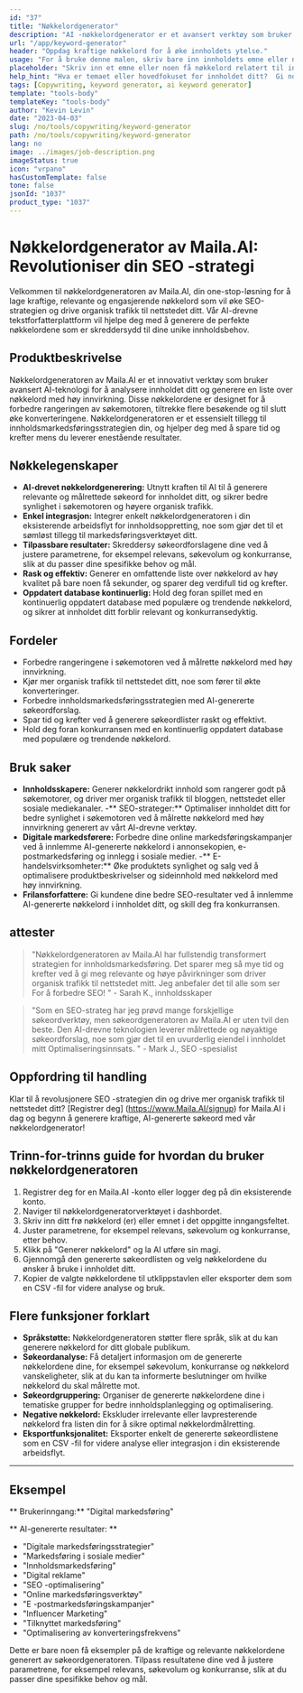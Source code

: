 ```yaml
---
id: "37"
title: "Nøkkelordgenerator"
description: "AI -nøkkelordgenerator er et avansert verktøy som bruker kunstig intelligens for å generere relevante og kraftige nøkkelord for innholdet ditt.  Det hjelper deg å oppdage unike og høypresterende nøkkelord for å optimalisere blogginnleggene, artiklene og annet online innhold for bedre synlighet og engasjement."
url: "/app/keyword-generator"
header: "Oppdag kraftige nøkkelord for å øke innholdets ytelse."
usage: "For å bruke denne malen, skriv bare inn innholdets emne eller noen få relaterte søkeord.  AI-nøkkelordgeneratoren vil deretter generere en liste over relevante og høypresterende nøkkelord for å optimalisere innholdet ditt for bedre synlighet og engasjement."
placeholder: "Skriv inn et emne eller noen få nøkkelord relatert til innholdet ditt, for eksempel digital markedsføring, reiseblogging eller treningstips."
help_hint: "Hva er temaet eller hovedfokuset for innholdet ditt?  Gi noen få relaterte søkeord, så genererer vi en liste over kraftige nøkkelord for å forbedre innholdets ytelse."
tags: [Copywriting, keyword generator, ai keyword generator]
template: "tools-body"
templateKey: "tools-body"
author: "Kevin Levin"
date: "2023-04-03"
slug: /no/tools/copywriting/keyword-generator
path: /no/tools/copywriting/keyword-generator
lang: no
image: ../images/job-description.png
imageStatus: true
icon: "vrpano"
hasCustomTemplate: false
tone: false
jsonId: "1037"
product_type: "1037"
---
```


# Nøkkelordgenerator av Maila.AI: Revolutioniser din SEO -strategi

Velkommen til nøkkelordgeneratoren av Maila.AI, din one-stop-løsning for å lage kraftige, relevante og engasjerende nøkkelord som vil øke SEO-strategien og drive organisk trafikk til nettstedet ditt. Vår AI-drevne tekstforfatterplattform vil hjelpe deg med å generere de perfekte nøkkelordene som er skreddersydd til dine unike innholdsbehov.

## Produktbeskrivelse

Nøkkelordgeneratoren av Maila.AI er et innovativt verktøy som bruker avansert AI-teknologi for å analysere innholdet ditt og generere en liste over nøkkelord med høy innvirkning. Disse nøkkelordene er designet for å forbedre rangeringen av søkemotoren, tiltrekke flere besøkende og til slutt øke konverteringene. Nøkkelordgeneratoren er et essensielt tillegg til innholdsmarkedsføringsstrategien din, og hjelper deg med å spare tid og krefter mens du leverer enestående resultater.

## Nøkkelegenskaper

- **AI-drevet nøkkelordgenerering:** Utnytt kraften til AI til å generere relevante og målrettede søkeord for innholdet ditt, og sikrer bedre synlighet i søkemotoren og høyere organisk trafikk.
- **Enkel integrasjon:** Integrer enkelt nøkkelordgeneratoren i din eksisterende arbeidsflyt for innholdsoppretting, noe som gjør det til et sømløst tillegg til markedsføringsverktøyet ditt.
- **Tilpassbare resultater:** Skreddersy søkeordforslagene dine ved å justere parametrene, for eksempel relevans, søkevolum og konkurranse, slik at du passer dine spesifikke behov og mål.
- **Rask og effektiv:** Generer en omfattende liste over nøkkelord av høy kvalitet på bare noen få sekunder, og sparer deg verdifull tid og krefter.
- **Oppdatert database kontinuerlig:** Hold deg foran spillet med en kontinuerlig oppdatert database med populære og trendende nøkkelord, og sikrer at innholdet ditt forblir relevant og konkurransedyktig.

## Fordeler

- Forbedre rangeringene i søkemotoren ved å målrette nøkkelord med høy innvirkning.
- Kjør mer organisk trafikk til nettstedet ditt, noe som fører til økte konverteringer.
- Forbedre innholdsmarkedsføringsstrategien med AI-genererte søkeordforslag.
- Spar tid og krefter ved å generere søkeordlister raskt og effektivt.
- Hold deg foran konkurransen med en kontinuerlig oppdatert database med populære og trendende nøkkelord.

## Bruk saker

- **Innholdsskapere:** Generer nøkkelordrikt innhold som rangerer godt på søkemotorer, og driver mer organisk trafikk til bloggen, nettstedet eller sosiale mediekanaler. -** SEO-strateger:** Optimaliser innholdet ditt for bedre synlighet i søkemotoren ved å målrette nøkkelord med høy innvirkning generert av vårt AI-drevne verktøy.
- **Digitale markedsførere:** Forbedre dine online markedsføringskampanjer ved å innlemme AI-genererte nøkkelord i annonsekopien, e-postmarkedsføring og innlegg i sosiale medier. -** E-handelsvirksomheter:** Øke produktets synlighet og salg ved å optimalisere produktbeskrivelser og sideinnhold med nøkkelord med høy innvirkning.
- **Frilansforfattere:** Gi kundene dine bedre SEO-resultater ved å innlemme AI-genererte nøkkelord i innholdet ditt, og skill deg fra konkurransen.

## attester

> "Nøkkelordgeneratoren av Maila.AI har fullstendig transformert strategien for innholdsmarkedsføring. Det sparer meg så mye tid og krefter ved å gi meg relevante og høye påvirkninger som driver organisk trafikk til nettstedet mitt. Jeg anbefaler det til alle som ser For å forbedre SEO! " - Sarah K., innholdsskaper

> "Som en SEO-strateg har jeg prøvd mange forskjellige søkeordverktøy, men søkeordgeneratoren av Maila.AI er uten tvil den beste. Den AI-drevne teknologien leverer målrettede og nøyaktige søkeordforslag, noe som gjør det til en uvurderlig eiendel i innholdet mitt Optimaliseringsinnsats. " - Mark J., SEO -spesialist

## Oppfordring til handling

Klar til å revolusjonere SEO -strategien din og drive mer organisk trafikk til nettstedet ditt? [Registrer deg] (https://www.Maila.AI/signup) for Maila.AI i dag og begynn å generere kraftige, AI-genererte søkeord med vår nøkkelordgenerator!

## Trinn-for-trinns guide for hvordan du bruker nøkkelordgeneratoren

1. Registrer deg for en Maila.AI -konto eller logger deg på din eksisterende konto.
2. Naviger til nøkkelordgeneratorverktøyet i dashbordet.
3. Skriv inn ditt frø nøkkelord (er) eller emnet i det oppgitte inngangsfeltet.
4. Juster parametrene, for eksempel relevans, søkevolum og konkurranse, etter behov.
5. Klikk på "Generer nøkkelord" og la AI utføre sin magi.
6. Gjennomgå den genererte søkeordlisten og velg nøkkelordene du ønsker å bruke i innholdet ditt.
7. Kopier de valgte nøkkelordene til utklippstavlen eller eksporter dem som en CSV -fil for videre analyse og bruk.

## Flere funksjoner forklart

- **Språkstøtte:** Nøkkelordgeneratoren støtter flere språk, slik at du kan generere nøkkelord for ditt globale publikum.
- **Søkeordanalyse:** Få detaljert informasjon om de genererte nøkkelordene dine, for eksempel søkevolum, konkurranse og nøkkelord vanskeligheter, slik at du kan ta informerte beslutninger om hvilke nøkkelord du skal målrette mot.
- **Søkeordgruppering:** Organiser de genererte nøkkelordene dine i tematiske grupper for bedre innholdsplanlegging og optimalisering.
- **Negative nøkkelord:** Ekskluder irrelevante eller lavpresterende nøkkelord fra listen din for å sikre optimal nøkkelordmålretting.
- **Eksportfunksjonalitet:** Eksporter enkelt de genererte søkeordlistene som en CSV -fil for videre analyse eller integrasjon i din eksisterende arbeidsflyt.

---

## Eksempel

** Brukerinngang:** "Digital markedsføring"

** AI-genererte resultater: **

- "Digitale markedsføringsstrategier"
- "Markedsføring i sosiale medier"
- "Innholdsmarkedsføring"
- "Digital reklame"
- "SEO -optimalisering"
- "Online markedsføringsverktøy"
- "E -postmarkedsføringskampanjer"
- "Influencer Marketing"
- "Tilknyttet markedsføring"
- "Optimalisering av konverteringsfrekvens"

Dette er bare noen få eksempler på de kraftige og relevante nøkkelordene generert av søkeordgeneratoren. Tilpass resultatene dine ved å justere parametrene, for eksempel relevans, søkevolum og konkurranse, slik at du passer dine spesifikke behov og mål.

